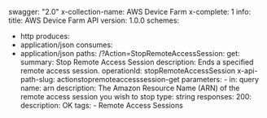 swagger: "2.0"
x-collection-name: AWS Device Farm
x-complete: 1
info:
  title: AWS Device Farm API
  version: 1.0.0
schemes:
- http
produces:
- application/json
consumes:
- application/json
paths:
  /?Action=StopRemoteAccessSession:
    get:
      summary: Stop Remote Access Session
      description: Ends a specified remote access session.
      operationId: stopRemoteAccessSession
      x-api-path-slug: actionstopremoteaccesssession-get
      parameters:
      - in: query
        name: arn
        description: The Amazon Resource Name (ARN) of the remote access session you
          wish to stop
        type: string
      responses:
        200:
          description: OK
      tags:
      - Remote Access Sessions